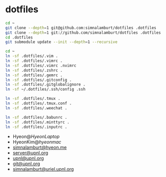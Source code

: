 dotfiles
=====

```bash
cd ~
git clone --depth=1 git@github.com:simnalamburt/dotfiles .dotfiles
git clone --depth=1 git://github.com/simnalamburt/dotfiles .dotfiles
cd .dotfiles
git submodule update --init --depth=1 --recursive

cd ~
ln -sf .dotfiles/.vim .
ln -sf .dotfiles/.vimrc .
ln -sf .dotfiles/.vimrc .nvimrc
ln -sf .dotfiles/.zshrc .
ln -sf .dotfiles/.gemrc .
ln -sf .dotfiles/.gitconfig .
ln -sf .dotfiles/.gitglobalignore .
ln -sf ~/.dotfiles/.ssh/config .ssh

ln -sf .dotfiles/.tmux .
ln -sf .dotfiles/.tmux.conf .
ln -sf .dotfiles/.weechat .

ln -sf .dotfiles/.babunrc .
ln -sf .dotfiles/.minttyrc .
ln -sf .dotfiles/.inputrc .
```

* Hyeon@*HyeonLaptop*
* HyeonKim@*hyeonmac*
* simnalamburt@hyeon.me
* server@upnl.org
* upnl@upnl.org
* git@upnl.org
* simnalamburt@uriel.upnl.org
